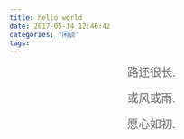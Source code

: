 ```yaml
---
title: hello world
date: 2017-05-14 12:46:42
categories: "闲谈"
tags:
---
```

<center style="color:#666;font-size:20px">
 路还很长.
</center>
<br>
<center style="color:#666;font-size:20px">
 或风或雨.
</center>
<br>
<center style="color:#666;font-size:20px">
 愿心如初.
</center>